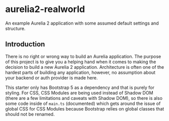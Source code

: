 # aurelia2-realworld

An example Aurelia 2 application with some assumed default settings and structure.


## Introduction

There is no right or wrong way to build an Aurelia application. The purpose of this project is to give you a helping hand when it comes to making the decision to build a new Aurelia 2 application. Architecture is often one of the hardest parts of building any application, however, no assumption about your backend or auth provider is made here.

This starter only has Bootstrap 5 as a dependency and that is purely for styling. For CSS, CSS Modules are being used instead of Shadow DOM (there are a few limitations and caveats with Shadow DOM), so there is also some code inside of `main.ts` (documented) which gets around the issue of global CSS for CSS Modules because Bootstrap relies on global classes that should not be renamed.